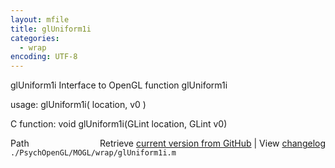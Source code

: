 ```yaml
---
layout: mfile
title: glUniform1i
categories:
  - wrap
encoding: UTF-8
---
```


glUniform1i  Interface to OpenGL function glUniform1i

usage:  glUniform1i( location, v0 )

C function:  void glUniform1i(GLint location, GLint v0)


<div class="code_header" style="text-align:right;">
  <span style="float:left;">Path&nbsp;&nbsp;</span> <span class="counter">Retrieve <a href=
  "https://raw.github.com/Psychtoolbox-3/Psychtoolbox-3/beta/./PsychOpenGL/MOGL/wrap/glUniform1i.m">current version from GitHub</a> | View <a href=
  "https://github.com/Psychtoolbox-3/Psychtoolbox-3/commits/beta/./PsychOpenGL/MOGL/wrap/glUniform1i.m">changelog</a></span>
</div>
<div class="code">
  <code>./PsychOpenGL/MOGL/wrap/glUniform1i.m</code>
</div>
